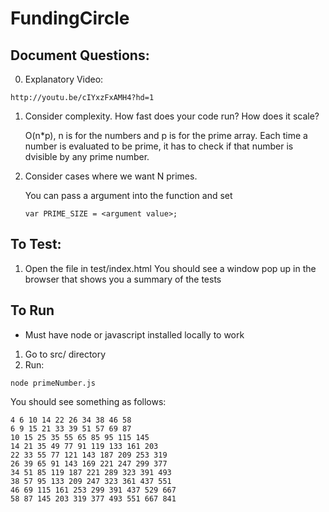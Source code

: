 # FundingCircle

## Document Questions: 

0) Explanatory Video: 

```
http://youtu.be/cIYxzFxAMH4?hd=1
```

1) Consider complexity. How fast does your code run? How does it scale?

    O(n*p), n is for the numbers and p is for the prime array. Each time a number is evaluated to be prime, it has to check if that number is dvisible by any prime number. 
   
2) Consider cases where we want N primes.

    You can pass a argument into the function and set 
    
    ```
    var PRIME_SIZE = <argument value>;
    ```

## To Test: 

1) Open the file in test/index.html
  You should see a window pop up in the browser that shows you a summary of the tests
  
  
## To Run 

* Must have node or javascript installed locally to work

1) Go to src/ directory
2) Run:

```
node primeNumber.js
```

You should see something as follows: 
```
4 6 10 14 22 26 34 38 46 58
6 9 15 21 33 39 51 57 69 87
10 15 25 35 55 65 85 95 115 145
14 21 35 49 77 91 119 133 161 203
22 33 55 77 121 143 187 209 253 319
26 39 65 91 143 169 221 247 299 377
34 51 85 119 187 221 289 323 391 493
38 57 95 133 209 247 323 361 437 551
46 69 115 161 253 299 391 437 529 667
58 87 145 203 319 377 493 551 667 841
```

